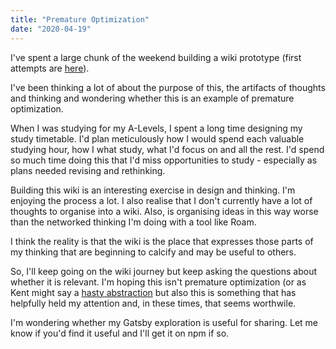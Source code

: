 ```yaml
---
title: "Premature Optimization"
date: "2020-04-19"
---
```


I've spent a large chunk of the weekend building a wiki prototype (first attempts are [here](/wiki)).

I've been thinking a lot of about the purpose of this, the artifacts of thoughts and thinking and wondering whether this is an example of premature optimization.

When I was studying for my A-Levels, I spent a long time designing my study timetable. I'd plan meticulously how I would spend each valuable studying hour, how I what study, what I'd focus on and all the rest. I'd spend so much time doing this that I'd miss opportunities to study - especially as plans needed revising and rethinking.

Building this wiki is an interesting exercise in design and thinking. I'm enjoying the process a lot. I also realise that I don't currently have a lot of thoughts to organise into a wiki. Also, is organising ideas in this way worse than the networked thinking I'm doing with a tool like Roam.

I think the reality is that the wiki is the place that expresses those parts of my thinking that are beginning to calcify and may be useful to others.

So, I'll keep going on the wiki journey but keep asking the questions about whether it is relevant. I'm hoping this isn't premature optimization (or as Kent might say a [hasty abstraction](https://kentcdodds.com/blog/aha-programming) but also this is something that has helpfully held my attention and, in these times, that seems worthwile.

I'm wondering whether my Gatsby exploration is useful for sharing. Let me know if you'd find it useful and I'll get it on npm if so.
